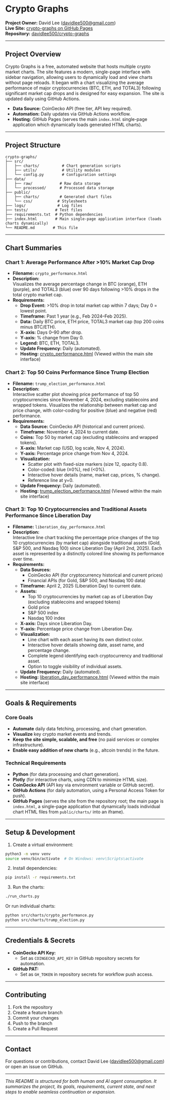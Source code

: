 # Crypto Graphs

**Project Owner:** David Lee (davidlee500@gmail.com)  
**Live Site:** [crypto-graphs on GitHub Pages](https://davidlee500.github.io/crypto-graphs/)  
**Repository:** [davidlee500/crypto-graphs](https://github.com/davidlee500/crypto-graphs)

---

## Project Overview

Crypto Graphs is a free, automated website that hosts multiple crypto market charts. The site features a modern, single-page interface with sidebar navigation, allowing users to dynamically load and view charts without page reloads. It began with a chart visualizing the average performance of major cryptocurrencies (BTC, ETH, and TOTAL3) following significant market cap drops and is designed for easy expansion. The site is updated daily using GitHub Actions.

- **Data Source:** CoinGecko API (free tier, API key required).
- **Automation:** Daily updates via GitHub Actions workflow.
- **Hosting:** GitHub Pages (serves the main `index.html` single-page application which dynamically loads generated HTML charts).

---

## Project Structure

```
crypto-graphs/
├── src/
│   ├── charts/          # Chart generation scripts
│   ├── utils/           # Utility modules
│   └── config.py        # Configuration settings
├── data/
│   ├── raw/            # Raw data storage
│   └── processed/      # Processed data storage
├── public/
│   ├── charts/         # Generated chart files
│   └── css/           # Stylesheets
├── logs/              # Log files
├── tests/            # Test files
├── requirements.txt  # Python dependencies
├── index.html        # Main single-page application interface (loads charts dynamically)
└── README.md        # This file
```

---

## Chart Summaries

### Chart 1: Average Performance After >10% Market Cap Drop

- **Filename:** `crypto_performance.html`
- **Description:**  
  Visualizes the average percentage change in BTC (orange), ETH (purple), and TOTAL3 (blue) over 90 days following >10% drops in the total crypto market cap.
- **Requirements:**  
  - **Drop Event:** >10% drop in total market cap within 7 days; Day 0 = lowest point.
  - **Timeframe:** Past 1 year (e.g., Feb 2024–Feb 2025).
  - **Data:** Daily BTC price, ETH price, TOTAL3 market cap (top 200 coins minus BTC/ETH).
  - **X-axis:** Days 0–90 after drop.
  - **Y-axis:** % change from Day 0.
  - **Legend:** BTC, ETH, TOTAL3.
  - **Update Frequency:** Daily (automated).
  - **Hosting:** [crypto_performance.html](https://davidlee500.github.io/crypto-graphs/public/charts/crypto_performance.html) (Viewed within the main site interface)

### Chart 2: Top 50 Coins Performance Since Trump Election

- **Filename:** `trump_election_performance.html`
- **Description:**  
  Interactive scatter plot showing price performance of top 50 cryptocurrencies since November 4, 2024, excluding stablecoins and wrapped tokens. Visualizes the relationship between market cap and price change, with color-coding for positive (blue) and negative (red) performance.
- **Requirements:**  
  - **Data Source:** CoinGecko API (historical and current prices).
  - **Timeframe:** November 4, 2024 to current date.
  - **Coins:** Top 50 by market cap (excluding stablecoins and wrapped tokens).
  - **X-axis:** Market cap (USD, log scale, Nov 4, 2024).
  - **Y-axis:** Percentage price change from Nov 4, 2024.
  - **Visualization:** 
    - Scatter plot with fixed-size markers (size 12, opacity 0.8).
    - Color-coded: blue (≥0%), red (<0%).
    - Interactive hover details (name, market cap, prices, % change).
    - Reference line at y=0.
  - **Update Frequency:** Daily (automated).
  - **Hosting:** [trump_election_performance.html](https://davidlee500.github.io/crypto-graphs/public/charts/trump_election_performance.html) (Viewed within the main site interface)

### Chart 3: Top 10 Cryptocurrencies and Traditional Assets Performance Since Liberation Day

- **Filename:** `liberation_day_performance.html`
- **Description:**  
  Interactive line chart tracking the percentage price changes of the top 10 cryptocurrencies (by market cap) alongside traditional assets (Gold, S&P 500, and Nasdaq 100) since Liberation Day (April 2nd, 2025). Each asset is represented by a distinctly colored line showing its performance over time.
- **Requirements:**  
  - **Data Sources:** 
    - CoinGecko API (for cryptocurrency historical and current prices)
    - Financial APIs (for Gold, S&P 500, and Nasdaq 100 data)
  - **Timeframe:** April 2, 2025 (Liberation Day) to current date.
  - **Assets:** 
    - Top 10 cryptocurrencies by market cap as of Liberation Day (excluding stablecoins and wrapped tokens)
    - Gold price
    - S&P 500 index
    - Nasdaq 100 index
  - **X-axis:** Days since Liberation Day.
  - **Y-axis:** Percentage price change from Liberation Day.
  - **Visualization:** 
    - Line chart with each asset having its own distinct color.
    - Interactive hover details showing date, asset name, and percentage change.
    - Complete legend identifying each cryptocurrency and traditional asset.
    - Option to toggle visibility of individual assets.
  - **Update Frequency:** Daily (automated).
  - **Hosting:** [liberation_day_performance.html](https://davidlee500.github.io/crypto-graphs/public/charts/liberation_day_performance.html) (Viewed within the main site interface)
---

## Goals & Requirements

### Core Goals

- **Automate** daily data fetching, processing, and chart generation.
- **Visualize** key crypto market events and trends.
- **Keep the site simple, scalable, and free** (no paid services or complex infrastructure).
- **Enable easy addition of new charts** (e.g., altcoin trends) in the future.

### Technical Requirements

- **Python** (for data processing and chart generation).
- **Plotly** (for interactive charts, using CDN to minimize HTML size).
- **CoinGecko API** (API key via environment variable or GitHub secret).
- **GitHub Actions** (for daily automation, using a Personal Access Token for push).
- **GitHub Pages** (serves the site from the repository root; the main page is `index.html`, a single-page application that dynamically loads individual chart HTML files from `public/charts/` into an iframe).

---

## Setup & Development

1. Create a virtual environment:
```bash
python3 -m venv venv
source venv/bin/activate  # On Windows: venv\Scripts\activate
```

2. Install dependencies:
```bash
pip install -r requirements.txt
```

3. Run the charts:
```bash
./run_charts.py
```

Or run individual charts:
```bash
python src/charts/crypto_performance.py
python src/charts/trump_election.py
```

---

## Credentials & Secrets

- **CoinGecko API Key:**  
  - Set as `COINGECKO_API_KEY` in GitHub repository secrets for automation.
- **GitHub PAT:**  
  - Set as `GH_TOKEN` in repository secrets for workflow push access.

---

## Contributing

1. Fork the repository
2. Create a feature branch
3. Commit your changes
4. Push to the branch
5. Create a Pull Request

---

## Contact

For questions or contributions, contact David Lee (davidlee500@gmail.com) or open an issue on GitHub.

---

*This README is structured for both human and AI agent consumption. It summarizes the project, its goals, requirements, current state, and next steps to enable seamless continuation or expansion.*